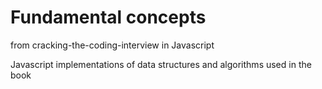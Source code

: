 # Fundamental concepts

from cracking-the-coding-interview
in Javascript

Javascript implementations of data structures and algorithms used in the book
